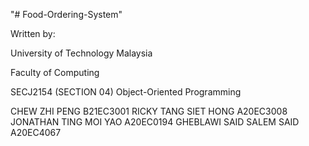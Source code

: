 "# Food-Ordering-System" 

Written by:

University of Technology Malaysia

Faculty of Computing

SECJ2154 (SECTION 04) Object-Oriented Programming

CHEW ZHI PENG B21EC3001
RICKY TANG SIET HONG A20EC3008
JONATHAN TING MOI YAO A20EC0194
GHEBLAWI SAID SALEM SAID A20EC4067
